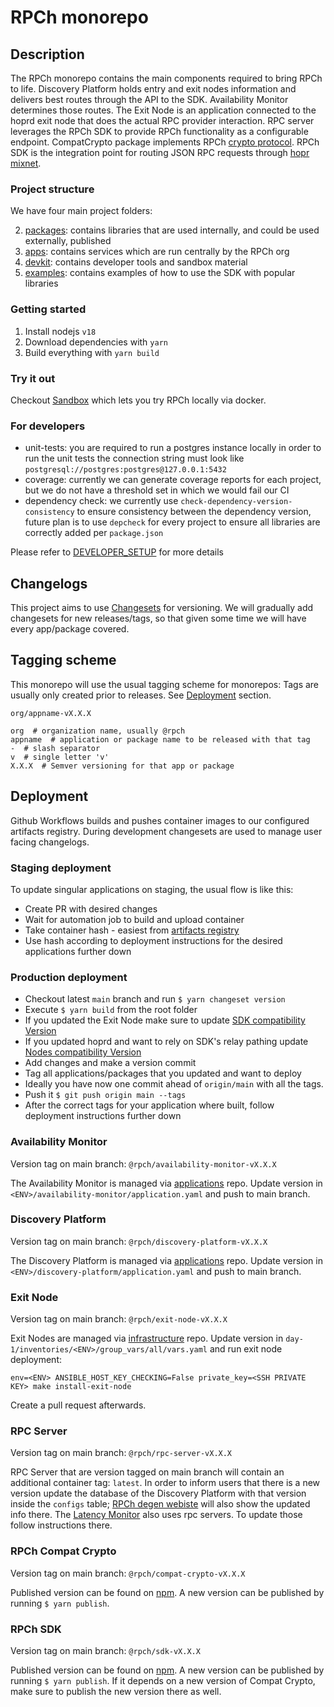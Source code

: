 # RPCh monorepo

## Description

The RPCh monorepo contains the main components required to bring RPCh to life.
Discovery Platform holds entry and exit nodes information and delivers best routes through the API to the SDK.
Availability Monitor determines those routes.
The Exit Node is an application connected to the hoprd exit node that does the actual RPC provider interaction.
RPC server leverages the RPCh SDK to provide RPCh functionality as a configurable endpoint.
CompatCrypto package implements RPCh [crypto protocol](https://docs.google.com/document/d/1YnyigOW-_i7-u-FjZhOsPnRei3WpIwLdYz5kTPi3AXk/edit#heading=h.av7965dt9dvc).
RPCh SDK is the integration point for routing JSON RPC requests through [hopr mixnet](https://docs.hoprnet.org/core/what-is-hopr).

### Project structure

We have four main project folders:

2. [packages](./packages/): contains libraries that are used internally, and could be used externally, published
3. [apps](./apps/): contains services which are run centrally by the RPCh org
4. [devkit](./devkit/): contains developer tools and sandbox material
5. [examples](./examples/): contains examples of how to use the SDK with popular libraries

### Getting started

1. Install nodejs `v18`
2. Download dependencies with `yarn`
3. Build everything with `yarn build`

### Try it out

Checkout [Sandbox](https://github.com/Rpc-h/RPCh/tree/main/devkit/sandbox#sandbox) which lets you try RPCh locally via docker.

### For developers

- unit-tests: you are required to run a postgres instance locally in order to run the unit tests
  the connection string must look like `postgresql://postgres:postgres@127.0.0.1:5432`
- coverage: currently we can generate coverage reports for each project,
  but we do not have a threshold set in which we would fail our CI
- dependency check: we currently use `check-dependency-version-consistency` to ensure consistency between the dependency version,
  future plan is to use `depcheck` for every project to ensure all libraries are correctly added per `package.json`

Please refer to [DEVELOPER_SETUP](./DEVELOPER_SETUP.md) for more details

## Changelogs

This project aims to use [Changesets](https://turbo.build/repo/docs/handbook/publishing-packages/versioning-and-publishing) for versioning.
We will gradually add changesets for new releases/tags, so that given some time we will have every app/package covered.

## Tagging scheme

This monorepo will use the usual tagging scheme for monorepos:
Tags are usually only created prior to releases. See [Deployment](##Deployment) section.

```
org/appname-vX.X.X

org  # organization name, usually @rpch
appname  # application or package name to be released with that tag
-  # slash separator
v  # single letter 'v'
X.X.X  # Semver versioning for that app or package
```

## Deployment

Github Workflows builds and pushes container images to our configured artifacts registry.
During development changesets are used to manage user facing changelogs.

### Staging deployment

To update singular applications on staging, the usual flow is like this:

- Create PR with desired changes
- Wait for automation job to build and upload container
- Take container hash - easiest from [artifacts registry](https://console.cloud.google.com/artifacts/docker/rpch-375921/europe-west6/rpch?project=rpch-375921)
- Use hash according to deployment instructions for the desired applications further down

### Production deployment

- Checkout latest `main` branch and run `$ yarn changeset version`
- Execute `$ yarn build` from the root folder
- If you updated the Exit Node make sure to update [SDK compatibility Version](https://github.com/Rpc-h/RPCh/blob/main/packages/sdk/src/node-selector.ts#L9)
- If you updated hoprd and want to rely on SDK's relay pathing update [Nodes compatibility Version](https://github.com/Rpc-h/RPCh/blob/main/packages/sdk/src/node-pair.ts#L20)
- Add changes and make a version commit
- Tag all applications/packages that you updated and want to deploy
- Ideally you have now one commit ahead of `origin/main` with all the tags.
- Push it `$ git push origin main --tags`
- After the correct tags for your application where built, follow deployment instructions further down

### Availability Monitor

Version tag on main branch: `@rpch/availability-monitor-vX.X.X`

The Availability Monitor is managed via [applications](https://github.com/Rpc-h/applications) repo.
Update version in `<ENV>/availability-monitor/application.yaml` and push to main branch.

### Discovery Platform

Version tag on main branch: `@rpch/discovery-platform-vX.X.X`

The Discovery Platform is managed via [applications](https://github.com/Rpc-h/applications) repo.
Update version in `<ENV>/discovery-platform/application.yaml` and push to main branch.

### Exit Node

Version tag on main branch: `@rpch/exit-node-vX.X.X`

Exit Nodes are managed via [infrastructure](https://github.com/Rpc-h/infrastructure) repo.
Update version in `day-1/inventories/<ENV>/group_vars/all/vars.yaml` and run exit node deployment:

```
env=<ENV> ANSIBLE_HOST_KEY_CHECKING=False private_key=<SSH PRIVATE KEY> make install-exit-node
```

Create a pull request afterwards.

### RPC Server

Version tag on main branch: `@rpch/rpc-server-vX.X.X`

RPC Server that are version tagged on main branch will contain an additional container tag: `latest`.
In order to inform users that there is a new version update the database of the Discovery Platform with that version inside the `configs` table;
[RPCh degen webiste](https://degen.rpch.net/) will also show the updated info there.
The [Latency Monitor](https://github.com/Rpc-h/latency-monitor) also uses rpc servers. To update those follow instructions there.

### RPCh Compat Crypto

Version tag on main branch: `@rpch/compat-crypto-vX.X.X`

Published version can be found on [npm](https://www.npmjs.com/package/@rpch/compat-crypto).
A new version can be published by running `$ yarn publish`.

### RPCh SDK

Version tag on main branch: `@rpch/sdk-vX.X.X`

Published version can be found on [npm](https://www.npmjs.com/package/@rpch/sdk).
A new version can be published by running `$ yarn publish`.
If it depends on a new version of Compat Crypto, make sure to publish the new version there as well.
